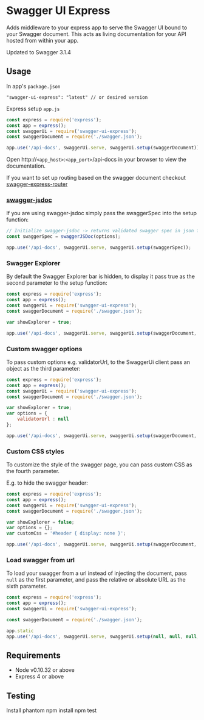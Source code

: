 # Swagger UI Express

Adds middleware to your express app to serve the Swagger UI bound to your Swagger document. This acts as living documentation for your API hosted from within your app.

Updated to Swagger 3.1.4

## Usage

In app's `package.json`

    "swagger-ui-express": "latest" // or desired version

Express setup `app.js`
```javascript
const express = require('express');
const app = express();
const swaggerUi = require('swagger-ui-express');
const swaggerDocument = require('./swagger.json');

app.use('/api-docs', swaggerUi.serve, swaggerUi.setup(swaggerDocument));
```

Open http://`<app_host>`:`<app_port>`/api-docs in your browser to view the documentation.

If you want to set up routing based on the swagger document checkout [swagger-express-router](https://www.npmjs.com/package/swagger-express-router)

### [swagger-jsdoc](https://www.npmjs.com/package/swagger-jsdoc)

If you are using swagger-jsdoc simply pass the swaggerSpec into the setup function:

```javascript
// Initialize swagger-jsdoc -> returns validated swagger spec in json format
const swaggerSpec = swaggerJSDoc(options);

app.use('/api-docs', swaggerUi.serve, swaggerUi.setup(swaggerSpec));
```

### Swagger Explorer

By default the Swagger Explorer bar is hidden, to display it pass true as the second parameter to the setup function:

```javascript
const express = require('express');
const app = express();
const swaggerUi = require('swagger-ui-express');
const swaggerDocument = require('./swagger.json');

var showExplorer = true;

app.use('/api-docs', swaggerUi.serve, swaggerUi.setup(swaggerDocument, showExplorer));
```

### Custom swagger options

To pass custom options e.g. validatorUrl, to the SwaggerUi client pass an object as the third parameter:

```javascript
const express = require('express');
const app = express();
const swaggerUi = require('swagger-ui-express');
const swaggerDocument = require('./swagger.json');

var showExplorer = true;
var options = {
	validatorUrl : null
};

app.use('/api-docs', swaggerUi.serve, swaggerUi.setup(swaggerDocument, showExplorer, options));
```

### Custom CSS styles

To customize the style of the swagger page, you can pass custom CSS as the fourth parameter.

E.g. to hide the swagger header:

```javascript
const express = require('express');
const app = express();
const swaggerUi = require('swagger-ui-express');
const swaggerDocument = require('./swagger.json');

var showExplorer = false;
var options = {};
var customCss = '#header { display: none }';

app.use('/api-docs', swaggerUi.serve, swaggerUi.setup(swaggerDocument, showExplorer, options, customCss));
```

### Load swagger from url

To load your swagger from a url instead of injecting the document, pass `null` as the first parameter, and pass the relative or absolute URL as the sixth parameter.

```javascript
const express = require('express');
const app = express();
const swaggerUi = require('swagger-ui-express');

const swaggerDocument = require('./swagger.json');

app.static
app.use('/api-docs', swaggerUi.serve, swaggerUi.setup(null, null, null, null, null, 'http://petstore.swagger.io/v2/swagger.json'));
```

## Requirements

* Node v0.10.32 or above
* Express 4 or above

## Testing

Install phantom
npm install
npm test

